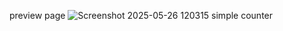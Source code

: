 preview page
![Screenshot 2025-05-26 120315 simple counter](https://github.com/user-attachments/assets/9a1bec62-e8f1-4989-8d17-af32bd4e1a5f)

